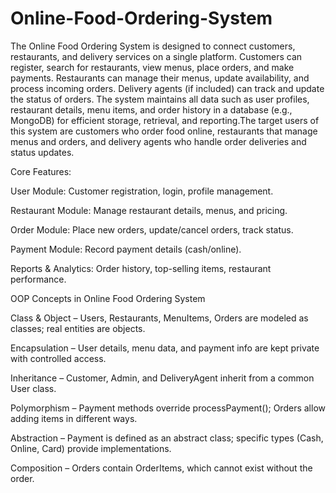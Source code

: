 # Online-Food-Ordering-System
The Online Food Ordering System is designed to connect customers, restaurants, and delivery services on a single platform. Customers can register, search for restaurants, view menus, place orders, and make payments. Restaurants can manage their menus, update availability, and process incoming orders. Delivery agents (if included) can track and update the status of orders. The system maintains all data such as user profiles, restaurant details, menu items, and order history in a database (e.g., MongoDB) for efficient storage, retrieval, and reporting.The target users of this system are customers who order food online, restaurants that manage menus and orders, and delivery agents who handle order deliveries and status updates.

Core Features:

User Module: Customer registration, login, profile management.

Restaurant Module: Manage restaurant details, menus, and pricing.

Order Module: Place new orders, update/cancel orders, track status.

Payment Module: Record payment details (cash/online).

Reports & Analytics: Order history, top-selling items, restaurant performance.



OOP Concepts in Online Food Ordering System

Class & Object – Users, Restaurants, MenuItems, Orders are modeled as classes; real entities are objects.

Encapsulation – User details, menu data, and payment info are kept private with controlled access.

Inheritance – Customer, Admin, and DeliveryAgent inherit from a common User class.

Polymorphism – Payment methods override processPayment(); Orders allow adding items in different ways.

Abstraction – Payment is defined as an abstract class; specific types (Cash, Online, Card) provide implementations.

Composition – Orders contain OrderItems, which cannot exist without the order.
